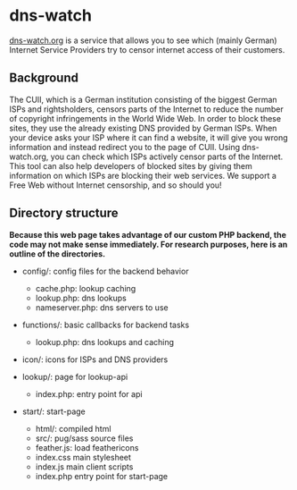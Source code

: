 # dns-watch
[dns-watch.org](https://www.dns-watch.org) is a service that allows you to see which (mainly German) Internet Service Providers try to censor internet access of their customers.


## Background
The CUII, which is a German institution consisting of the biggest German ISPs and rightsholders, censors parts of the Internet to reduce the number of copyright infringements in the World Wide Web. In order to block these sites, they use the already existing DNS provided by German ISPs. When your device asks your ISP where it can find a website, it will give you wrong information and instead redirect you to the page of CUII.
Using dns-watch.org, you can check which ISPs actively censor parts of the Internet. This tool can also help developers of blocked sites by giving them information on which ISPs are blocking their web services.
We support a Free Web without Internet censorship, and so should you!


## Directory structure
**Because this web page takes advantage of our custom PHP backend, the code may not make sense immediately. For research purposes, here is an outline of the directories.**

- config/: config files for the backend behavior
  - cache.php: lookup caching
  - lookup.php: dns lookups
  - nameserver.php: dns servers to use

- functions/: basic callbacks for backend tasks
  - lookup.php: dns lookups and caching

- icon/: icons for ISPs and DNS providers

- lookup/: page for lookup-api
  - index.php: entry point for api

- start/: start-page
  - html/: compiled html
  - src/: pug/sass source files
  - feather.js: load feathericons
  - index.css main stylesheet
  - index.js main client scripts
  - index.php entry point for start-page
